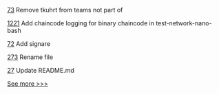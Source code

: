 
[73](https://github.com/hyperledger-labs/governance/pull/73) Remove tkuhrt from teams not part of

[1221](https://github.com/hyperledger/fabric-samples/pull/1221) Add chaincode logging for binary chaincode in test-network-nano-bash

[72](https://github.com/hyperledger-labs/governance/pull/72) Add signare

[273](https://github.com/hyperledger-labs/hyperledger-labs.github.io/pull/273) Rename file

[27](https://github.com/hyperledger-labs/benchmarking-cross-chain-bridge-aggregators/pull/27) Update README.md


[See more >>>](https://start-here.hyperledger.org/pull-requests)

